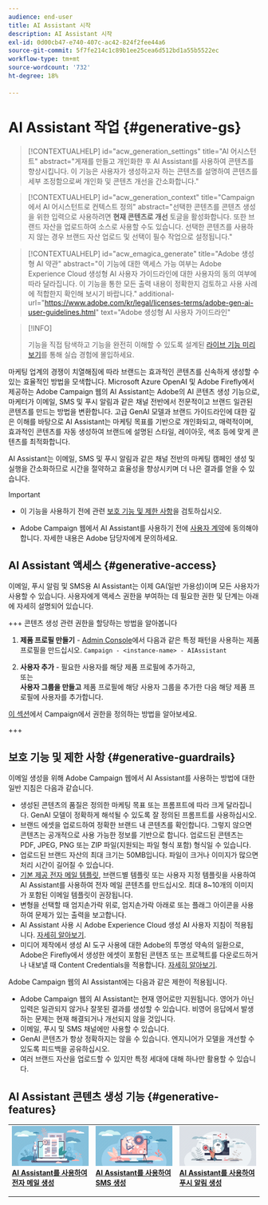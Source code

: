 ```yaml
---
audience: end-user
title: AI Assistant 시작
description: AI Assistant 시작
exl-id: 0d00cb47-e740-407c-ac42-824f2fee44a6
source-git-commit: 5f7fe214c1c89b1ee25cea6d512bd1a55b5522ec
workflow-type: tm+mt
source-wordcount: '732'
ht-degree: 18%

---
```


# AI Assistant 작업 {#generative-gs}

>[!CONTEXTUALHELP]
>id="acw_generation_settings"
>title="AI 어시스턴트"
>abstract="게재를 만들고 개인화한 후 AI Assistant를 사용하여 콘텐츠를 향상시킵니다. 이 기능은 사용자가 생성하고자 하는 콘텐츠를 설명하여 콘텐츠를 세부 조정함으로써 개인화 및 콘텐츠 개선을 간소화합니다."

>[!CONTEXTUALHELP]
>id="acw_generation_context"
>title="Campaign에서 AI 어시스턴트로 컨텍스트 정의"
>abstract="선택한 콘텐츠를 콘텐츠 생성을 위한 입력으로 사용하려면 **현재 콘텐츠로 개선** 토글을 활성화합니다. 또한 브랜드 자산을 업로드하여 소스로 사용할 수도 있습니다. 선택한 콘텐츠를 사용하지 않는 경우 브랜드 자산 업로드 및 선택이 필수 작업으로 설정됩니다."

>[!CONTEXTUALHELP]
>id="acw_emagica_generate"
>title="Adobe 생성형 AI 약관"
>abstract="이 기능에 대한 액세스 가능 여부는 Adobe Experience Cloud 생성형 AI 사용자 가이드라인에 대한 사용자의 동의 여부에 따라 달라집니다. 이 기능을 통한 모든 출력 내용이 정확한지 검토하고 사용 사례에 적합한지 확인해 보시기 바랍니다."
>additional-url="https://www.adobe.com/kr/legal/licenses-terms/adobe-gen-ai-user-guidelines.html" text="Adobe 생성형 AI 사용자 가이드라인"

>[!INFO]
>
>기능을 직접 탐색하고 기능을 완전히 이해할 수 있도록 설계된 [라이브 기능 미리 보기](https://experienceleague.adobe.com/en/apps/journey-optimizer/ai-assistant-content-accelerator)를 통해 실습 경험에 몰입하세요.

마케팅 업계의 경쟁이 치열해짐에 따라 브랜드는 효과적인 콘텐츠를 신속하게 생성할 수 있는 효율적인 방법을 모색합니다. Microsoft Azure OpenAI 및 Adobe Firefly에서 제공하는 Adobe Campaign 웹의 AI Assistant는 Adobe의 AI 콘텐츠 생성 기능으로, 마케터가 이메일, SMS 및 푸시 알림과 같은 채널 전반에서 전문적이고 브랜드 일관된 콘텐츠를 만드는 방법을 변환합니다. 고급 GenAI 모델과 브랜드 가이드라인에 대한 깊은 이해를 바탕으로 AI Assistant는 마케팅 목표를 기반으로 개인화되고, 매력적이며, 효과적인 콘텐츠를 자동 생성하여 브랜드에 설명된 스타일, 레이아웃, 색조 등에 맞게 콘텐츠를 최적화합니다.

AI Assistant는 이메일, SMS 및 푸시 알림과 같은 채널 전반의 마케팅 캠페인 생성 및 실행을 간소화하므로 시간을 절약하고 효율성을 향상시키며 더 나은 결과를 얻을 수 있습니다.

>[!IMPORTANT]
>
>* 이 기능을 사용하기 전에 관련 [보호 기능 및 제한 사항](#generative-guardrails)을 검토하십시오.
>
>* Adobe Campaign 웹에서 AI Assistant를 사용하기 전에 [사용자 계약](https://www.adobe.com/kr/legal/licenses-terms/adobe-dx-gen-ai-user-guidelines.html)에 동의해야 합니다. 자세한 내용은 Adobe 담당자에게 문의하세요.

## AI Assistant 액세스 {#generative-access}

이메일, 푸시 알림 및 SMS용 AI Assistant는 이제 GA(일반 가용성)이며 모든 사용자가 사용할 수 있습니다. 사용자에게 액세스 권한을 부여하는 데 필요한 권한 및 단계는 아래에 자세히 설명되어 있습니다.

+++ 콘텐츠 생성 관련 권한을 할당하는 방법을 알아봅니다

1. **제품 프로필 만들기** - [Admin Console](https://stage.adminconsole.adobe.com/)에서 다음과 같은 특정 패턴을 사용하는 제품 프로필을 만드십시오.
   `Campaign - <instance-name> - AIAssistant`

1. **사용자 추가** - 필요한 사용자를 해당 제품 프로필에 추가하고,\
   또는\
   **사용자 그룹을 만들고** 제품 프로필에 해당 사용자 그룹을 추가한 다음 해당 제품 프로필에 사용자를 추가합니다.

[이 섹션](../get-started/permissions.md)에서 Campaign에서 권한을 정의하는 방법을 알아보세요.

+++

## 보호 기능 및 제한 사항 {#generative-guardrails}

이메일 생성을 위해 Adobe Campaign 웹에서 AI Assistant를 사용하는 방법에 대한 일반 지침은 다음과 같습니다.

* 생성된 콘텐츠의 품질은 정의한 마케팅 목표 또는 프롬프트에 따라 크게 달라집니다. GenAI 모델이 정확하게 해석될 수 있도록 잘 정의된 프롬프트를 사용하십시오.
* 브랜드 에셋을 업로드하여 정확한 브랜드 내 콘텐츠를 확인합니다. 그렇지 않으면 콘텐츠는 공개적으로 사용 가능한 정보를 기반으로 합니다. 업로드된 콘텐츠는 PDF, JPEG, PNG 또는 ZIP 파일(지원되는 파일 형식 포함) 형식일 수 있습니다.
* 업로드된 브랜드 자산의 최대 크기는 50MB입니다. 파일이 크거나 이미지가 많으면 처리 시간이 길어질 수 있습니다.
* [기본 제공 전자 메일 템플릿](../email/create-email-templates.md), 브랜드별 템플릿 또는 사용자 지정 템플릿을 사용하여 AI Assistant를 사용하여 전자 메일 콘텐츠를 만드십시오. 최대 8~10개의 이미지가 포함된 이메일 템플릿이 권장됩니다.
* 변형을 선택할 때 엄지손가락 위로, 엄지손가락 아래로 또는 플래그 아이콘을 사용하여 문제가 있는 출력을 보고합니다.
* AI Assistant 사용 시 Adobe Experience Cloud 생성 AI 사용자 지침이 적용됩니다. [자세히 알아보기](https://www.adobe.com/kr/legal/licenses-terms/adobe-dx-gen-ai-user-guidelines.html).
* 미디어 제작에서 생성 AI 도구 사용에 대한 Adobe의 투명성 약속의 일환으로, Adobe은 Firefly에서 생성한 에셋이 포함된 콘텐츠 또는 프로젝트를 다운로드하거나 내보낼 때 Content Credentials을 적용합니다. [자세히 알아보기](https://helpx.adobe.com/firefly/using/content-credentials.html).

Adobe Campaign 웹의 AI Assistant에는 다음과 같은 제한이 적용됩니다.

* Adobe Campaign 웹의 AI Assistant는 현재 영어로만 지원됩니다. 영어가 아닌 입력은 일관되지 않거나 잘못된 결과를 생성할 수 있습니다. 비영어 응답에서 발생하는 문제는 현재 해결되거나 개선되지 않을 것입니다.
* 이메일, 푸시 및 SMS 채널에만 사용할 수 있습니다.
* GenAI 콘텐츠가 항상 정확하지는 않을 수 있습니다. 엔지니어가 모델을 개선할 수 있도록 피드백을 공유하십시오.
* 여러 브랜드 자산을 업로드할 수 있지만 특정 세대에 대해 하나만 활용할 수 있습니다.

## AI Assistant 콘텐츠 생성 기능 {#generative-features}

<table style="table-layout:fixed"><tr style="border: 0;">
<td>
<a href="generative-content.md">
<img alt="[AI Assistant를 사용하여 이메일 생성]" src="assets/do-not-localize/text-genai.jpeg">
</a>
<div>
<a href="generative-content.md"><strong>AI Assistant를 사용하여 전자 메일 생성</strong></a>
</div>
<p>
</td>
<td>
<a href="generative-sms.md">
<img alt="[AI Assistant를 사용하여 SMS 생성]" src="assets/do-not-localize/image-genai.jpeg">
</a>
<div><a href="generative-sms.md"><strong>AI Assistant를 사용하여 SMS 생성</strong>
</div>
<p>
</td>
<td>
<a href="generative-push.md">
<img alt="[AI Assistant를 사용하여 푸시 알림 생성]" src="assets/do-not-localize/email-genai.jpeg">
</a>
<div>
<a href="generative-push.md"><strong>AI Assistant를 사용하여 푸시 알림 생성</strong></a>
</div>
<p></td>
</tr></table>